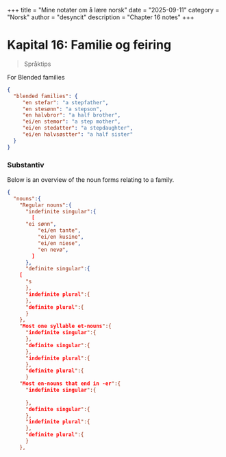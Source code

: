 +++
title = "Mine notater om å lære norsk"
date = "2025-09-11"
category = "Norsk"
author = "desyncit"
description = "Chapter 16 notes"
+++

# Kapital 16: Familie og feiring

> Språktips

For Blended families
```json 
{ 
  "blended families": {
     "en stefar": "a stepfather",
     "en stesønn": "a stepson",
     "en halvbror": "a half brother",
     "ei/en stemor": "a step mother",
     "ei/en stedatter": "a stepdaughter",
     "ei/en halvsøstter": "a half sister"
  }
}
```

### Substantiv

Below is an overview of the noun forms relating to a family. 

```json
{
  "nouns":{
    "Regular nouns":{
      "indefinite singular":{
        [ 
	  "ei sønn",
          "ei/en tante",
          "ei/en kusine",
          "ei/en niese",
          "en nevø",
        ]
      },
      "definite singular":{
	[
	  "s
      },
      "indefinite plural":{
      },
      "definite plural":{
      }
    },
    "Most one syllable et-nouns":{
      "indefinite singular":{
      },
      "definite singular":{ 
      },
      "indefinite plural":{
      },
      "definite plural":{
      }
    "Most en-nouns that end in -er":{
      "indefinite singular":{
        
      },
      "definite singular":{ 
      },
      "indefinite plural":{
      },
      "definite plural":{
      }
    },


      
     

